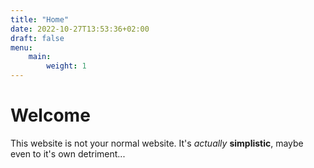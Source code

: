 ```yaml
---
title: "Home"
date: 2022-10-27T13:53:36+02:00
draft: false
menu:
    main:
        weight: 1
---
```


# Welcome

This website is not your normal website.
It's *actually* **simplistic**, maybe even to it's own detriment...

